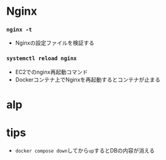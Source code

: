 # Nginx
### `nginx -t`
- Nginxの設定ファイルを検証する

### `systemctl reload nginx`
- EC2でのnginx再起動コマンド
- Dockerコンテナ上でNginxを再起動するとコンテナが止まる

# alp


# tips
- `docker compose down`してから`up`するとDBの内容が消える
